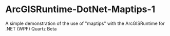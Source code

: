 # ArcGISRuntime-DotNet-Maptips-1
A simple demonstration of the use of "maptips" with the ArcGISRuntime for .NET (WPF) Quartz Beta

